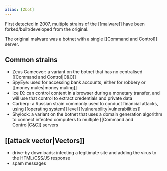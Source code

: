 ```yaml
---
alias: [Zbot]
---
```

First detected in 2007, multiple strains of the [[malware]] have been forked/built/developed from the original.

The original malware was a botnet with a single [[Command and Control]] server. 

## Common strains
- Zeus Gameover: a variant on the botnet that has no centralised [[Command and Control|C&C]]
- SpyEye: used for accessing bank accounts, either for robbery or [[money mules|money muling]]
- Ice IX: can control content in a browser during a monetary transfer, and will use that control to extract credentials and private data
- Carberp: a Russian strain commonly used to conduct financial attacks, using [[operating system]] level [[vulnerability|vulnerabilities]]
- Shylock: a variant on the botnet that uses a domain generation algorithm to connect infected computers to multiple [[Command and Control|C&C]] servers

## [[attack vector|Vectors]]
- drive-by downloads: infecting a legitimate site and adding the virus to the HTML/CSS/JS response
- spam messages